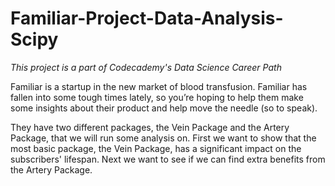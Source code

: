 # Familiar-Project-Data-Analysis-Scipy

*This project is a part of Codecademy's Data Science Career Path*

Familiar is a startup in the new market of blood transfusion. Familiar has fallen into some tough times lately, so you’re hoping to help them make some insights about their product and help move the needle (so to speak).

They have two different packages, the Vein Package and the Artery Package, that we will run some analysis on. First we want to show that the most basic package, the Vein Package, has a significant impact on the subscribers' lifespan. Next we want to see if we can find extra benefits from the Artery Package.
